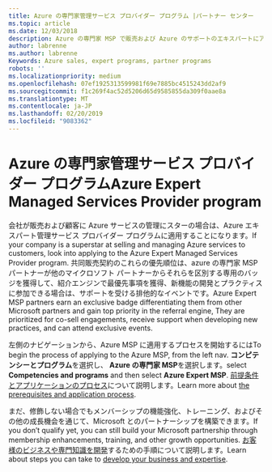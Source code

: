 ```yaml
---
title: Azure の専門家管理サービス プロバイダー プログラム |パートナー センター
ms.topic: article
ms.date: 12/03/2018
description: Azure の専門家 MSP で販売および Azure のサポートのエキスパートにアドバイスを適用できます。
author: labrenne
ms.author: labrenne
Keywords: Azure sales, expert programs, partner programs
robots: ''
ms.localizationpriority: medium
ms.openlocfilehash: 07ef1925313599981f69e7885bc4515243dd2af9
ms.sourcegitcommit: f1c269f4ac52d5206d65d9585855da309f0aae8a
ms.translationtype: MT
ms.contentlocale: ja-JP
ms.lasthandoff: 02/20/2019
ms.locfileid: "9083362"
---
```

# <a name="azure-expert-managed-services-provider-program"></a><span data-ttu-id="fd793-103">Azure の専門家管理サービス プロバイダー プログラム</span><span class="sxs-lookup"><span data-stu-id="fd793-103">Azure Expert Managed Services Provider program</span></span>


<span data-ttu-id="fd793-104">会社が販売および顧客に Azure サービスの管理にスターの場合は、Azure エキスパート管理サービス プロバイダー プログラムに適用することになります。</span><span class="sxs-lookup"><span data-stu-id="fd793-104">If your company is a superstar at selling and managing Azure services to customers, look into applying to the Azure Expert Managed Services Provider program.</span></span> <span data-ttu-id="fd793-105">共同販売契約のこれらの優先順位は、azure の専門家 MSP パートナーが他のマイクロソフト パートナーからそれらを区別する専用のバッジを獲得して、紹介エンジンで最優先事項を獲得、新機能の開発とプラクティスに参加できる場合は、サポートを受ける排他的なイベントです。</span><span class="sxs-lookup"><span data-stu-id="fd793-105">Azure Expert MSP partners earn an exclusive badge differentiating them from other Microsoft partners and gain top priority in the referral engine, They are prioritized for co-sell engagements, receive support when developing new practices, and can attend exclusive events.</span></span>

<span data-ttu-id="fd793-106">左側のナビゲーションから、Azure MSP に適用するプロセスを開始するには</span><span class="sxs-lookup"><span data-stu-id="fd793-106">To begin the process of applying to the Azure MSP, from the left nav.</span></span> <span data-ttu-id="fd793-107">**コンピテンシーとプログラム**を選択し、 **Azure の専門家 MSP**を選択します。</span><span class="sxs-lookup"><span data-stu-id="fd793-107">select **Competencies and programs** and then select **Azure Expert MSP**.</span></span> <span data-ttu-id="fd793-108">[前提条件とアプリケーションのプロセス](https://partner.microsoft.com/membership/azure-expert-msp)について説明します。</span><span class="sxs-lookup"><span data-stu-id="fd793-108">Learn more about [the prerequisites and application process](https://partner.microsoft.com/membership/azure-expert-msp).</span></span> 

<span data-ttu-id="fd793-109">まだ、修飾しない場合でもメンバーシップの機能強化、トレーニング、およびその他の成長機会を通じて、Microsoft とのパートナーシップを構築できます。</span><span class="sxs-lookup"><span data-stu-id="fd793-109">If you don’t qualify yet, you can still build your Microsoft partnership through membership enhancements, training, and other growth opportunities.</span></span>
<span data-ttu-id="fd793-110">[お客様のビジネスや専門知識を開発](https://partner.microsoft.com/membership/azure-expert-msp)するための手順について説明します。</span><span class="sxs-lookup"><span data-stu-id="fd793-110">Learn about steps you can take to [develop your business and expertise](https://partner.microsoft.com/membership/azure-expert-msp).</span></span>

